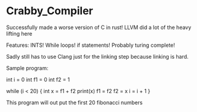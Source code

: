 # Crabby_Compiler
Successfully made a worse version of C in rust!
LLVM did a lot of the heavy lifting here

Features:
INTS!
While loops!
if statements!
Probably turing complete!

Sadly still has to use Clang just for the linking step because linking is hard.

Sample program:

int i = 0
int f1 = 0
int f2 = 1

while (i < 20) {
    int x = f1 + f2
    print(x)
    f1 = f2
    f2 = x
    i = i + 1
}

This program will out put the first 20 fibonacci numbers
